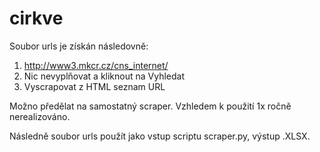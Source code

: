 # cirkve

Soubor urls je získán následovně:
  1. http://www3.mkcr.cz/cns_internet/
  2. Nic nevyplňovat a kliknout na Vyhledat
  3. Vyscrapovat z HTML seznam URL
  
 Možno předělat na samostatný scraper. Vzhledem k použití 1x ročně nerealizováno.
 
 Následně soubor urls použít jako vstup scriptu scraper.py, výstup .XLSX.

